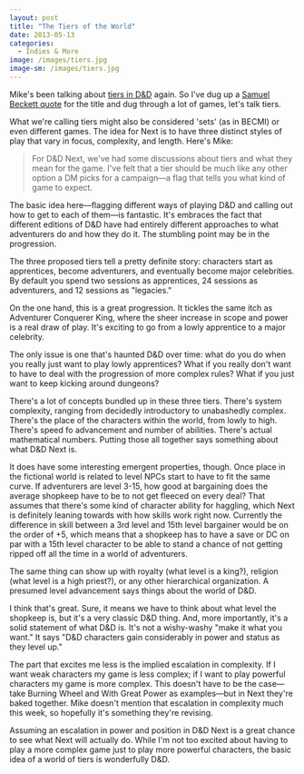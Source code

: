 ```yaml
---
layout: post
title: "The Tiers of the World"
date: 2013-05-13
categories:
  - Indies & More
image: /images/tiers.jpg
image-sm: /images/tiers.jpg
---
```

Mike's been talking about [tiers in D&D](http://www.wizards.com/DnD/Article.aspx?x=dnd/4ll/20130401) again. So I've dug up a [Samuel Beckett quote](http://en.wikiquote.org/wiki/Samuel_Beckett#Act_I) for the title and dug through a lot of games, let's talk tiers.

What we're calling tiers might also be considered 'sets' (as in BECMI) or even different games. The idea for Next is to have three distinct styles of play that vary in focus, complexity, and length. Here's Mike:

> For D&D Next, we've had some discussions about tiers and what they mean for the game. I've felt that a tier should be much like any other option a DM picks for a campaign—a flag that tells you what kind of game to expect.

The basic idea here—flagging different ways of playing D&D and calling out how to get to each of them—is fantastic. It's embraces the fact that different editions of D&D have had entirely different approaches to what adventurers do and how they do it. The stumbling point may be in the progression.

The three proposed tiers tell a pretty definite story: characters start as apprentices, become adventurers, and eventually become major celebrities. By default you spend two sessions as apprentices, 24 sessions as adventurers, and 12 sessions as "legacies."

On the one hand, this is a great progression. It tickles the same itch as Adventurer Conquerer King, where the sheer increase in scope and power is a real draw of play. It's exciting to go from a lowly apprentice to a major celebrity.

The only issue is one that's haunted D&D over time: what do you do when you really just want to play lowly apprentices? What if you really don't want to have to deal with the progression of more complex rules? What if you just want to keep kicking around dungeons?

There's a lot of concepts bundled up in these three tiers. There's system complexity, ranging from decidedly introductory to unabashedly complex. There's the place of the characters within the world, from lowly to high. There's speed fo advancement and number of abilities. There's actual mathematical numbers. Putting those all together says something about what D&D Next is.

It does have some interesting emergent properties, though. Once place in the fictional world is related to level NPCs start to have to fit the same curve. If adventurers are level 3-15, how good at bargaining does the average shopkeep have to be to not get fleeced on every deal? That assumes that there's some kind of character ability for haggling, which Next is definitely leaning towards with how skills work right now. Currently the difference in skill between a 3rd level and 15th level bargainer would be on the order of +5, which means that a shopkeep has to have a save or DC on par with a 15th level character to be able to stand a chance of not getting ripped off all the time in a world of adventurers.

The same thing can show up with royalty (what level is a king?), religion (what level is a high priest?), or any other hierarchical organization. A presumed level advancement says things about the world of D&D.

I think that's great. Sure, it means we have to think about what level the shopkeep is, but it's a very classic D&D thing. And, more importantly, it's a solid statement of what D&D is. It's not a wishy-washy "make it what you want." It says "D&D characters gain considerably in power and status as they level up."

The part that excites me less is the implied escalation in complexity. If I want weak characters my  game is less complex; if I want to play powerful characters my game is more complex. This doesn't have to be the case—take Burning Wheel and With Great Power as examples—but in Next they're baked together. Mike doesn't mention that escalation in complexity much this week, so hopefully it's something they're revising.

Assuming an escalation in power and position in D&D Next is a great chance to see what Next will actually do. While I'm not too excited about having to play a more complex game just to play more powerful characters, the basic idea of a world of tiers is wonderfully D&D.